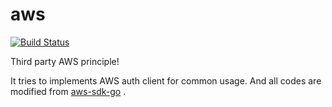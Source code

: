 # aws

[![Build Status](https://travis-ci.org/golib/aws.svg?branch=master)](https://travis-ci.org/golib/aws)

Third party AWS principle!

It tries to implements AWS auth client for common usage. And all codes are modified from [aws-sdk-go](https://github.com/aws/aws-sdk-go) .
